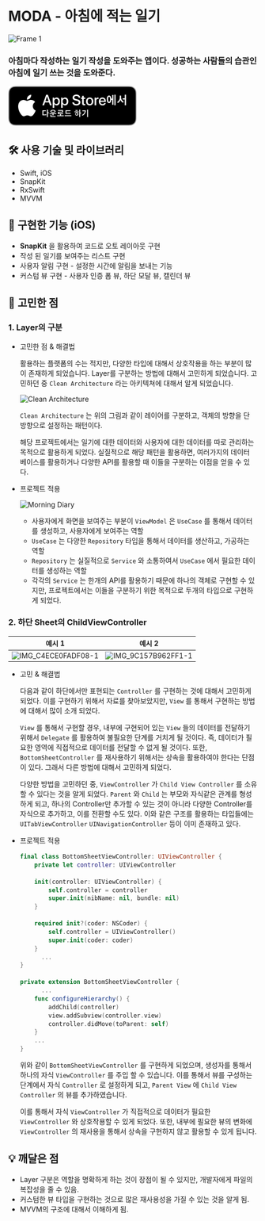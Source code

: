 # MODA - 아침에 적는 일기
![Frame 1](https://github.com/leegyoungmin/MODA/assets/52390923/0fb10032-7f7f-447b-abd7-7f67d81e0cc8)

### 아침마다 작성하는 일기 작성을 도와주는 앱이다. 성공하는 사람들의 습관인 아침에 일기 쓰는 것을 도와준다.
 [![app_store](./images/app_store.svg)](https://apps.apple.com/kr/app/moda-아침에-쓰는-일기/id6450464553) 

## 🛠️ 사용 기술 및 라이브러리

- Swift, iOS
- SnapKit
- RxSwift
- MVVM

## 📱 구현한 기능 (iOS)

- **SnapKit** 을 활용하여 코드로 오토 레이아웃 구현
- 작성 된 일기를 보여주는 리스트 구현
- 사용자 알림 구현 - 설정한 시간에 알림을 보내는 기능
- 커스텀 뷰 구현 - 사용자 인증 폼 뷰, 하단 모달 뷰, 캘린더 뷰

## 🤔 고민한 점

### 1. Layer의 구분
- 고민한 점 & 해결법

  활용하는 플랫폼의 수는 적지만, 다양한 타입에 대해서 상호작용을 하는 부분이 많이 존재하게 되었습니다. Layer를 구분하는 방법에 대해서 고민하게 되었습니다. 고민하던 중 `Clean Architecture` 라는 아키텍쳐에 대해서 알게 되었습니다. 

  ![Clean Architecture](https://github.com/kudoleh/iOS-Clean-Architecture-MVVM/raw/master/README_FILES/CleanArchitecture+MVVM.png?raw=true)

  `Clean Architecture` 는 위의 그림과 같이 레이어를 구분하고, 객체의 방향을 단 방향으로 설정하는 패턴이다.

  해당 프로젝트에서는 일기에 대한 데이터와 사용자에 대한 데이터를 따로 관리하는 목적으로 활용하게 되었다. 실질적으로 해당 패턴을 활용하면, 여러가지의 데이터 베이스를 활용하거나 다양한 API를 활용할 때 이들을 구분하는 이점을 얻을 수 있다. 

- 프로젝트 적용

  ![Morning Diary](https://github.com/leegyoungmin/MODA/assets/52390923/26d162aa-375f-4de5-8141-1bc590afa3ef)

  - 사용자에게 화면을 보여주는 부분이 `ViewModel` 은 `UseCase` 를 통해서 데이터를 생성하고, 사용자에게 보여주는 역할
  - `UseCase` 는 다양한 `Repository` 타입을 통해서 데이터를 생산하고, 가공하는 역할
  - `Repository` 는 실질적으로 `Service` 와 소통하여서 `UseCase` 에서 필요한 데이터를 생성하는 역할
  - 각각의 `Service` 는 한개의 API를 활용하기 때문에 하나의 객체로 구현할 수 있지만, 프로젝트에서는 이들을 구분하기 위한 목적으로 두개의 타입으로 구현하게 되었다.

### 2. 하단 Sheet의 ChildViewController
  |예시 1|예시 2|
  |---|---|
  |![IMG_C4ECE0FADF08-1](https://github.com/leegyoungmin/MODA/assets/52390923/17f8b1a3-8851-48eb-8c02-ec109237da5a)|![IMG_9C157B962FF1-1](https://github.com/leegyoungmin/MODA/assets/52390923/063ed600-06cf-49df-afc5-034d0756273d)|

- 고민 & 해결법

  다음과 같이 하단에서만 표현되는 `Controller` 를 구현하는 것에 대해서 고민하게 되었다. 이를 구현하기 위해서 자료를 찾아보았지만, `View` 를 통해서 구현하는 방법에 대해서 많이 소개 되었다. 

  `View` 를 통해서 구현할 경우, 내부에 구현되어 있는 `View` 들의 데이터를 전달하기 위해서 `Delegate` 를 활용하여 불필요한 단계를 거치게 될 것이다. 즉, 데이터가 필요한 영역에 직접적으로 데이터를 전달할 수 없게 될 것이다. 또한, `BottomSheetController` 를 재사용하기 위해서는 상속을 활용하여야 한다는 단점이 있다. 그래서 다른 방법에 대해서 고민하게 되었다.

  다양한 방법을 고민하던 중, `ViewController` 가 `Child View Controller` 를 소유할 수 있다는 것을 알게 되었다. `Parent` 와 `Child` 는 부모와 자식같은 관계를 형성하게 되고, 하나의 Controller만 추가할 수 있는 것이 아니라 다양한 Controller를 자식으로 추가하고, 이를 전환할 수도 있다. 이와 같은 구조를 활용하는 타입들에는 `UITabViewController` `UINavigationController` 등이 이미 존재하고 있다.

- 프로젝트 적용

  ```swift
  final class BottomSheetViewController: UIViewController {
      private let controller: UIViewController
      
      init(controller: UIViewController) {
          self.controller = controller
          super.init(nibName: nil, bundle: nil)
      }
      
      required init?(coder: NSCoder) {
          self.controller = UIViewController()
          super.init(coder: coder)
      }
  		...
  }
  
  private extension BottomSheetViewController {
  		...
      func configureHierarchy() {
          addChild(controller)
          view.addSubview(controller.view)
          controller.didMove(toParent: self)
      }
      ...
  }
  ```

  위와 같이 `BottomSheetViewController` 를 구현하게 되었으며, 생성자를 통해서 하나의 자식 `ViewController` 를 주입 할 수 있습니다. 이를 통해서 뷰를 구성하는 단계에서 자식 `Controller` 로 설정하게 되고, `Parent View` 에 `Child View Controller` 의 뷰를 추가하였습니다.

  이를 통해서 자식 `ViewController` 가 직접적으로 데이터가 필요한 `ViewController` 와 상호작용할 수 있게 되었다. 또한, 내부에 필요한 뷰의 변화에 `ViewController` 의 재사용을 통해서 상속을 구현하지 않고 활용할 수 있게 됩니다.

## 💡 깨달은 점

- Layer 구분은 역할을 명확하게 하는 것이 장점이 될 수 있지만, 개발자에게 파일의 복잡성을 줄 수 있음.
- 커스텀한 뷰 타입을 구현하는 것으로 많은 재사용성을 가질 수 있는 것을 알게 됨.
- MVVM의 구조에 대해서 이해하게 됨.
